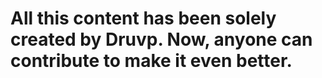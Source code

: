 # All this content has been solely created by Druvp. Now, anyone can contribute to make it even better.
